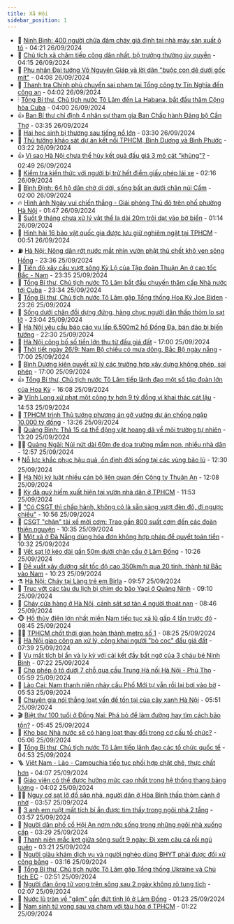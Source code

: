 ```yaml
---
title: Xã Hội
sidebar_position: 1
---
```


<!-- dantri-xa-hoi:START -->
- 🫣 [Ninh Bình: 400 người chữa đám cháy giả định tại nhà máy sản xuất ô tô](https://dantri.com.vn/xa-hoi/ninh-binh-400-nguoi-chua-dam-chay-gia-dinh-tai-nha-may-san-xuat-o-to-20240926105121629.htm) - 04:21 26/09/2024
- 💼 [Chủ tịch xã chăm tiếp công dân nhất, bộ trưởng thường ủy quyền](https://dantri.com.vn/xa-hoi/chu-tich-xa-cham-tiep-cong-dan-nhat-bo-truong-thuong-uy-quyen-20240926111051440.htm) - 04:15 26/09/2024
- 🎊 [Phu nhân Đại tướng Võ Nguyên Giáp và lời dặn &quot;buộc con dê dưới gốc mít&quot;](https://dantri.com.vn/xa-hoi/phu-nhan-dai-tuong-vo-nguyen-giap-va-loi-dan-buoc-con-de-duoi-goc-mit-20240925165735297.htm) - 04:08 26/09/2024
- 🙉 [Thanh tra Chính phủ chuyển sai phạm tại Tổng công ty Tín Nghĩa đến công an](https://dantri.com.vn/xa-hoi/thanh-tra-chinh-phu-chuyen-sai-pham-tai-tong-cong-ty-tin-nghia-den-cong-an-20240926100939861.htm) - 04:02 26/09/2024
- 🕯 [Tổng Bí thư, Chủ tịch nước Tô Lâm đến La Habana, bắt đầu thăm Cộng hòa Cuba](https://dantri.com.vn/xa-hoi/tong-bi-thu-chu-tich-nuoc-to-lam-den-la-habana-bat-dau-tham-cong-hoa-cuba-20240926110032520.htm) - 04:00 26/09/2024
- 👍 [Ban Bí thư chỉ định 4 nhân sự tham gia Ban Chấp hành Đảng bộ Cần Thơ](https://dantri.com.vn/xa-hoi/ban-bi-thu-chi-dinh-4-nhan-su-tham-gia-ban-chap-hanh-dang-bo-can-tho-20240926102558841.htm) - 03:35 26/09/2024
- 🤖 [Hai học sinh bị thương sau tiếng nổ lớn](https://dantri.com.vn/xa-hoi/hai-hoc-sinh-bi-thuong-sau-tieng-no-lon-20240926100134674.htm) - 03:30 26/09/2024
- 🙉 [Thủ tướng khảo sát dự án kết nối TPHCM, Bình Dương và Bình Phước](https://dantri.com.vn/xa-hoi/thu-tuong-khao-sat-du-an-ket-noi-tphcm-binh-duong-va-binh-phuoc-20240926100232326.htm) - 03:22 26/09/2024
- 👍 [Vì sao Hà Nội chưa thể hủy kết quả đấu giá 3 mỏ cát &quot;khủng&quot;?](https://dantri.com.vn/xa-hoi/vi-sao-ha-noi-chua-the-huy-ket-qua-dau-gia-3-mo-cat-khung-20240926092953356.htm) - 02:49 26/09/2024
- 🗽 [Kiểm tra kiến thức với người bị trừ hết điểm giấy phép lái xe](https://dantri.com.vn/xa-hoi/kiem-tra-kien-thuc-voi-nguoi-bi-tru-het-diem-giay-phep-lai-xe-20240926091045572.htm) - 02:16 26/09/2024
- 🗽 [Bình Định: 64 hộ dân chờ di dời, sống bất an dưới chân núi Cấm](https://dantri.com.vn/xa-hoi/binh-dinh-64-ho-dan-cho-di-doi-song-bat-an-duoi-chan-nui-cam-20240926065622750.htm) - 02:00 26/09/2024
- 🔥 [Hình ảnh Ngày vui chiến thắng - Giải phóng Thủ đô trên phố phường Hà Nội](https://dantri.com.vn/xa-hoi/hinh-anh-ngay-vui-chien-thang-giai-phong-thu-do-tren-pho-phuong-ha-noi-20240925221127513.htm) - 01:47 26/09/2024
- 🦒 [Suốt 9 tháng chưa xử lý vật thể lạ dài 20m trôi dạt vào bờ biển](https://dantri.com.vn/xa-hoi/suot-9-thang-chua-xu-ly-vat-the-la-dai-20m-troi-dat-vao-bo-bien-20240926074158361.htm) - 01:14 26/09/2024
- 🧐 [Hình hài 16 bảo vật quốc gia được lưu giữ nghiêm ngặt tại TPHCM](https://dantri.com.vn/xa-hoi/hinh-hai-16-bao-vat-quoc-gia-duoc-luu-giu-nghiem-ngat-tai-tphcm-20240926033919476.htm) - 00:51 26/09/2024
- ⛽️ [Hà Nội: Nông dân rớt nước mắt nhìn vườn phật thủ chết khô ven sông Hồng](https://dantri.com.vn/xa-hoi/ha-noi-nong-dan-rot-nuoc-mat-nhin-vuon-phat-thu-chet-kho-ven-song-hong-20240925220046506.htm) - 23:36 25/09/2024
- 🚀 [Tiến độ xây cầu vượt sông Kỳ Lộ của Tập đoàn Thuận An ở cao tốc Bắc - Nam](https://dantri.com.vn/xa-hoi/tien-do-xay-cau-vuot-song-ky-lo-cua-tap-doan-thuan-an-o-cao-toc-bac-nam-20240925165435518.htm) - 23:35 25/09/2024
- 🦒 [Tổng Bí thư, Chủ tịch nước Tô Lâm bắt đầu chuyến thăm cấp Nhà nước tới Cuba](https://dantri.com.vn/xa-hoi/tong-bi-thu-chu-tich-nuoc-to-lam-bat-dau-chuyen-tham-cap-nha-nuoc-toi-cuba-20240926063346126.htm) - 23:34 25/09/2024
- 🦅 [Tổng Bí thư, Chủ tịch nước Tô Lâm gặp Tổng thống Hoa Kỳ Joe Biden](https://dantri.com.vn/xa-hoi/tong-bi-thu-chu-tich-nuoc-to-lam-gap-tong-thong-hoa-ky-joe-biden-20240926062522931.htm) - 23:26 25/09/2024
- 🚀 [Sống dưới chân đồi dựng đứng, hàng chục người dân thấp thỏm lo sạt lở](https://dantri.com.vn/xa-hoi/song-duoi-chan-doi-dung-dung-hang-chuc-nguoi-dan-thap-thom-lo-sat-lo-20240925143811990.htm) - 23:04 25/09/2024
- 🦅 [Hà Nội yêu cầu báo cáo vụ lấp 6.500m2 hồ Đống Đa, bán đảo bị biến tướng](https://dantri.com.vn/xa-hoi/ha-noi-yeu-cau-bao-cao-vu-lap-6500m2-ho-dong-da-ban-dao-bi-bien-tuong-20240925165346720.htm) - 22:30 25/09/2024
- 🤠 [Hà Nội công bố số tiền lớn thu từ đấu giá đất](https://dantri.com.vn/xa-hoi/ha-noi-cong-bo-so-tien-lon-thu-tu-dau-gia-dat-20240925175602532.htm) - 17:00 25/09/2024
- 💄 [Thời tiết ngày 26/9: Nam Bộ chiều có mưa dông, Bắc Bộ ngày nắng](https://dantri.com.vn/xa-hoi/thoi-tiet-ngay-269-nam-bo-chieu-co-mua-dong-bac-bo-ngay-nang-20240925234100013.htm) - 17:00 25/09/2024
- 🥷 [Bình Dương kiên quyết xử lý các trường hợp xây dựng không phép, sai phép](https://dantri.com.vn/xa-hoi/binh-duong-kien-quyet-xu-ly-cac-truong-hop-xay-dung-khong-phep-sai-phep-20240925111004413.htm) - 17:00 25/09/2024
- 👍 [Tổng Bí thư, Chủ tịch nước Tô Lâm tiếp lãnh đạo một số tập đoàn lớn của Hoa Kỳ](https://dantri.com.vn/xa-hoi/tong-bi-thu-chu-tich-nuoc-to-lam-tiep-lanh-dao-mot-so-tap-doan-lon-cua-hoa-ky-20240925230831064.htm) - 16:08 25/09/2024
- 🎬 [Vĩnh Long xử phạt một công ty hơn 9 tỷ đồng vì khai thác cát lậu](https://dantri.com.vn/xa-hoi/vinh-long-xu-phat-mot-cong-ty-hon-9-ty-dong-vi-khai-thac-cat-lau-20240925133347395.htm) - 14:53 25/09/2024
- 🦒 [TPHCM trình Thủ tướng phương án gỡ vướng dự án chống ngập 10.000 tỷ đồng](https://dantri.com.vn/xa-hoi/tphcm-trinh-thu-tuong-phuong-an-go-vuong-du-an-chong-ngap-10000-ty-dong-20240925195731279.htm) - 13:26 25/09/2024
- 🌊 [Quảng Bình: Thả 15 cá thể động vật hoang dã về môi trường tự nhiên](https://dantri.com.vn/xa-hoi/quang-binh-tha-15-ca-the-dong-vat-hoang-da-ve-moi-truong-tu-nhien-20240925184054932.htm) - 13:20 25/09/2024
- 🧑‍💻 [Quảng Ngãi: Núi nứt dài 60m đe dọa trường mầm non, nhiều nhà dân](https://dantri.com.vn/xa-hoi/quang-ngai-nui-nut-dai-60m-de-doa-truong-mam-non-nhieu-nha-dan-20240925190635458.htm) - 12:57 25/09/2024
- 🕴 [Nỗ lực khắc phục hậu quả, ổn định đời sống tại các vùng bão lũ](https://dantri.com.vn/xa-hoi/no-luc-khac-phuc-hau-qua-on-dinh-doi-song-tai-cac-vung-bao-lu-20240925184008655.htm) - 12:30 25/09/2024
- 🤔 [Hà Nội kỷ luật nhiều cán bộ liên quan đến Công ty Thuận An](https://dantri.com.vn/xa-hoi/ha-noi-ky-luat-nhieu-can-bo-lien-quan-den-cong-ty-thuan-an-20240925185418203.htm) - 12:08 25/09/2024
- 💄 [Kỳ đà quý hiếm xuất hiện tại vườn nhà dân ở TPHCM](https://dantri.com.vn/xa-hoi/ky-da-quy-hiem-xuat-hien-tai-vuon-nha-dan-o-tphcm-20240925183154388.htm) - 11:53 25/09/2024
- 🧠 [&quot;Có CSGT thì chấp hành, không có là sẵn sàng vượt đèn đỏ, đi ngược chiều&quot;](https://dantri.com.vn/xa-hoi/co-csgt-thi-chap-hanh-khong-co-la-san-sang-vuot-den-do-di-nguoc-chieu-20240925174229421.htm) - 10:56 25/09/2024
- 🦣 [CSGT &quot;chặn&quot; tài xế mời cơm: Trao gần 800 suất cơm đến các đoàn thiện nguyện](https://dantri.com.vn/xa-hoi/csgt-chan-tai-xe-moi-com-trao-gan-800-suat-com-den-cac-doan-thien-nguyen-20240925171617241.htm) - 10:35 25/09/2024
- 💫 [Một xã ở Đà Nẵng dùng hóa đơn không hợp pháp để quyết toán tiền](https://dantri.com.vn/xa-hoi/mot-xa-o-da-nang-dung-hoa-don-khong-hop-phap-de-quyet-toan-tien-20240925170438828.htm) - 10:32 25/09/2024
- 🚀 [Vết sạt lở kéo dài gần 50m dưới chân cầu ở Lâm Đồng](https://dantri.com.vn/xa-hoi/vet-sat-lo-keo-dai-gan-50m-duoi-chan-cau-o-lam-dong-20240925163544246.htm) - 10:26 25/09/2024
- 🤔 [Đề xuất xây đường sắt tốc độ cao 350km/h qua 20 tỉnh, thành từ Bắc vào Nam](https://dantri.com.vn/xa-hoi/de-xuat-xay-duong-sat-toc-do-cao-350kmh-qua-20-tinh-thanh-tu-bac-vao-nam-20240925161926016.htm) - 10:23 25/09/2024
- ⚗️ [Hà Nội: Cháy tại Làng trẻ em Birla](https://dantri.com.vn/xa-hoi/ha-noi-chay-tai-lang-tre-em-birla-20240925163319574.htm) - 09:57 25/09/2024
- 🫶 [Trục vớt các tàu du lịch bị chìm do bão Yagi ở Quảng Ninh](https://dantri.com.vn/xa-hoi/truc-vot-cac-tau-du-lich-bi-chim-do-bao-yagi-o-quang-ninh-20240925155648197.htm) - 09:10 25/09/2024
- 🌮 [Cháy cửa hàng ở Hà Nội, cảnh sát sơ tán 4 người thoát nạn](https://dantri.com.vn/xa-hoi/chay-cua-hang-o-ha-noi-canh-sat-so-tan-4-nguoi-thoat-nan-20240925153257521.htm) - 08:46 25/09/2024
- 🐵 [Hồ thủy điện lớn nhất miền Nam tiếp tục xả lũ gấp 4 lần trước đó](https://dantri.com.vn/xa-hoi/ho-thuy-dien-lon-nhat-mien-nam-tiep-tuc-xa-lu-gap-4-lan-truoc-do-20240925153812268.htm) - 08:45 25/09/2024
- 🧑‍🏫 [TPHCM chốt thời gian hoàn thành metro số 1](https://dantri.com.vn/xa-hoi/tphcm-chot-thoi-gian-hoan-thanh-metro-so-1-20240925150748307.htm) - 08:25 25/09/2024
- 💫 [Hà Nội giao công an xử lý, công khai người &quot;bỏ cọc&quot; đấu giá đất](https://dantri.com.vn/xa-hoi/ha-noi-giao-cong-an-xu-ly-cong-khai-nguoi-bo-coc-dau-gia-dat-20240925141535252.htm) - 07:39 25/09/2024
- 🦩 [Vụ mất tích bí ẩn và ly kỳ với cái kết đầy bất ngờ của 3 cháu bé Ninh Bình](https://dantri.com.vn/xa-hoi/vu-mat-tich-bi-an-va-ly-ky-voi-cai-ket-day-bat-ngo-cua-3-chau-be-ninh-binh-20240925134306068.htm) - 07:22 25/09/2024
- 🦄 [Cho phép ô tô dưới 7 chỗ qua cầu Trung Hà nối Hà Nội - Phú Thọ](https://dantri.com.vn/xa-hoi/cho-phep-o-to-duoi-7-cho-qua-cau-trung-ha-noi-ha-noi-phu-tho-20240925124632494.htm) - 05:59 25/09/2024
- 💂 [Lào Cai: Nam thanh niên nhảy cầu Phố Mới tự vẫn rồi lại bơi vào bờ](https://dantri.com.vn/xa-hoi/lao-cai-nam-thanh-nien-nhay-cau-pho-moi-tu-van-roi-lai-boi-vao-bo-20240925122042619.htm) - 05:53 25/09/2024
- 💄 [Chuyên gia nói thẳng loạt vấn đề tồn tại của cây xanh Hà Nội](https://dantri.com.vn/xa-hoi/chuyen-gia-noi-thang-loat-van-de-ton-tai-cua-cay-xanh-ha-noi-20240925102824128.htm) - 05:51 25/09/2024
- 🎬 [Biệt thự 100 tuổi ở Đồng Nai: Phá bỏ để làm đường hay tìm cách bảo tồn?](https://dantri.com.vn/xa-hoi/biet-thu-100-tuoi-o-dong-nai-pha-bo-de-lam-duong-hay-tim-cach-bao-ton-20240925122407361.htm) - 05:45 25/09/2024
- 👀 [Kho bạc Nhà nước sẽ có hàng loạt thay đổi trong cơ cấu tổ chức?](https://dantri.com.vn/xa-hoi/kho-bac-nha-nuoc-se-co-hang-loat-thay-doi-trong-co-cau-to-chuc-20240925115555157.htm) - 05:06 25/09/2024
- 💃 [Tổng Bí thư, Chủ tịch nước Tô Lâm tiếp lãnh đạo các tổ chức quốc tế](https://dantri.com.vn/xa-hoi/tong-bi-thu-chu-tich-nuoc-to-lam-tiep-lanh-dao-cac-to-chuc-quoc-te-20240925115323263.htm) - 04:53 25/09/2024
- 🪜 [Việt Nam - Lào - Campuchia tiếp tục phối hợp chặt chẽ, thực chất hơn](https://dantri.com.vn/xa-hoi/viet-nam-lao-campuchia-tiep-tuc-phoi-hop-chat-che-thuc-chat-hon-20240925110228807.htm) - 04:07 25/09/2024
- 📝 [Giáo viên có thể được hưởng mức cao nhất trong hệ thống thang bảng lương](https://dantri.com.vn/xa-hoi/giao-vien-co-the-duoc-huong-muc-cao-nhat-trong-he-thong-thang-bang-luong-20240925104411052.htm) - 04:02 25/09/2024
- 🧑‍💻 [Nguy cơ sạt lở đổ sập nhà, người dân ở Hòa Bình thấp thỏm cảnh ở nhờ](https://dantri.com.vn/xa-hoi/nguy-co-sat-lo-do-sap-nha-nguoi-dan-o-hoa-binh-thap-thom-canh-o-nho-20240925101713934.htm) - 03:57 25/09/2024
- 👺 [3 anh em ruột mất tích bí ẩn được tìm thấy trong ngôi nhà 2 tầng](https://dantri.com.vn/xa-hoi/3-anh-em-ruot-mat-tich-bi-an-duoc-tim-thay-trong-ngoi-nha-2-tang-20240925103239293.htm) - 03:57 25/09/2024
- 🌮 [Người dân phố cổ Hội An nơm nớp sống trong những ngôi nhà xuống cấp](https://dantri.com.vn/xa-hoi/nguoi-dan-pho-co-hoi-an-nom-nop-song-trong-nhung-ngoi-nha-xuong-cap-20240925094646462.htm) - 03:29 25/09/2024
- 🤭 [Thanh niên mắc kẹt giữa sông suốt 9 ngày: Đi xem câu cá rồi ngủ quên](https://dantri.com.vn/xa-hoi/thanh-nien-mac-ket-giua-song-suot-9-ngay-di-xem-cau-ca-roi-ngu-quen-20240925090717944.htm) - 03:21 25/09/2024
- 💪 [Người giàu khám dịch vụ và người nghèo dùng BHYT phải được đối xử công bằng](https://dantri.com.vn/xa-hoi/nguoi-giau-kham-dich-vu-va-nguoi-ngheo-dung-bhyt-phai-duoc-doi-xu-cong-bang-20240925100508093.htm) - 03:16 25/09/2024
- 🧰 [Tổng Bí thư, Chủ tịch nước Tô Lâm gặp Tổng thống Ukraine và Chủ tịch EC](https://dantri.com.vn/xa-hoi/tong-bi-thu-chu-tich-nuoc-to-lam-gap-tong-thong-ukraine-va-chu-tich-ec-20240925095036040.htm) - 02:51 25/09/2024
- 🤡 [Người đàn ông tử vong trên sông sau 2 ngày không rõ tung tích](https://dantri.com.vn/xa-hoi/nguoi-dan-ong-tu-vong-tren-song-sau-2-ngay-khong-ro-tung-tich-20240925091645464.htm) - 02:07 25/09/2024
- 🦆 [Nước lũ tràn về &quot;gặm&quot; gần đứt tỉnh lộ ở Lâm Đồng](https://dantri.com.vn/xa-hoi/nuoc-lu-tran-ve-gam-gan-dut-tinh-lo-o-lam-dong-20240925080503185.htm) - 01:23 25/09/2024
- 🦍 [Nam sinh tử vong sau va chạm với tàu hỏa ở TPHCM](https://dantri.com.vn/xa-hoi/nam-sinh-tu-vong-sau-va-cham-voi-tau-hoa-o-tphcm-20240925074825263.htm) - 01:22 25/09/2024<!-- dantri-xa-hoi:END -->
